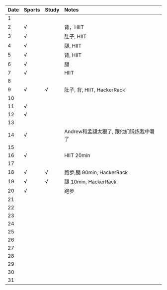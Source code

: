 Date|Sports|Study|Notes
:---------------|:---------------|:---------------|:---------------
1| | | |
2|√| |背，HIIT|
3|√| |肚子, HIIT|
4|√| |腿, HIIT|
5|√| |背, HIIT|
6|√| |腿|
7|√| |HIIT|
8| | | |
9|√|√|肚子, 背, HIIT, HackerRack|
10| | | |
11|√| | |
12|√| | |
13| | | |
14|√| |Andrew和孟翃太狠了, 跟他们锻炼我中暑了|
15| | | |
16|√| |HIIT 20min|
17| | | |
18|√|√|跑步,腿 90min, HackerRack|
19|√|√|腿 10min, HackerRack|
20|√| |跑步|
21| | | |
22| | | |
23| | | |
24| | | |
25| | | |
26| | | |
27| | | |
28| | | |
29| | | |
30| | | |
31| | | |
